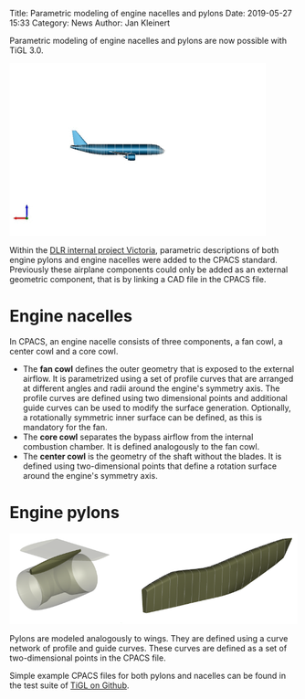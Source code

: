 Title: Parametric modeling of engine nacelles and pylons
Date: 2019-05-27 15:33
Category: News
Author: Jan Kleinert

Parametric modeling of engine nacelles and pylons are now possible with TiGL 3.0.

![Engine Nacelle Animation](images/engine.gif)

Within the [DLR internal project Victoria](https://www.dlr.de/as/en/desktopdefault.aspx/tabid-11460/20078_read-47033/), parametric descriptions of both engine pylons and engine nacelles were added to the CPACS standard.
Previously these airplane components could only be added as an external geometric component, that is by linking a CAD file in the CPACS file. 

# Engine nacelles

In CPACS, an engine nacelle consists of three components, a fan cowl, a center cowl and a core cowl.

 - The **fan cowl** defines the outer geometry that is exposed to the external airflow.
 It is parametrized using a set of profile curves that are arranged at different angles and radii around the engine's symmetry axis.
The profile curves are defined using two dimensional points and additional guide curves can be used to modify the surface generation.
Optionally, a rotationally symmetric inner surface can be defined, as this is mandatory for the fan. 
 - The **core cowl** separates the bypass airflow from the internal combustion chamber. It is defined analogously to the fan cowl.
 - The **center cowl** is the geometry of the shaft without the blades. It is defined using two-dimensional points that define a rotation surface around the engine's symmetry axis.
 
# Engine pylons

![Engine Pylons](images/pylon.png)
 
Pylons are modeled analogously to wings. They are defined using a curve network of profile and guide curves. These curves are defined as a set of two-dimensional points in the CPACS file.

Simple example CPACS files for both pylons and nacelles can be found in the test suite of [TiGL on Github](https://github.com/DLR-SC/tigl).